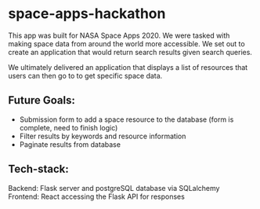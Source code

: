 # space-apps-hackathon

This app was built for NASA Space Apps 2020. We were tasked with making space data from around the world more accessible. We set out to create an application that would return search results given search queries.

We ultimately delivered an application that displays a list of resources that users can then go to to get specific space data. 

## Future Goals:
- Submission form to add a space resource to the database (form is complete, need to finish logic)
- Filter results by keywords and resource information
- Paginate results from database

## Tech-stack:
Backend: Flask server and postgreSQL database via SQLalchemy  
Frontend: React accessing the Flask API for responses
